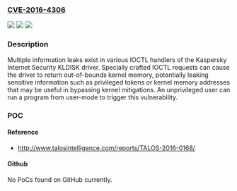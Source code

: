 ### [CVE-2016-4306](https://cve.mitre.org/cgi-bin/cvename.cgi?name=CVE-2016-4306)
![](https://img.shields.io/static/v1?label=Product&message=Total%20Security&color=blue)
![](https://img.shields.io/static/v1?label=Version&message=n%2Fa&color=blue)
![](https://img.shields.io/static/v1?label=Vulnerability&message=unspecified&color=brighgreen)

### Description

Multiple information leaks exist in various IOCTL handlers of the Kaspersky Internet Security KLDISK driver. Specially crafted IOCTL requests can cause the driver to return out-of-bounds kernel memory, potentially leaking sensitive information such as privileged tokens or kernel memory addresses that may be useful in bypassing kernel mitigations. An unprivileged user can run a program from user-mode to trigger this vulnerability.

### POC

#### Reference
- http://www.talosintelligence.com/reports/TALOS-2016-0168/

#### Github
No PoCs found on GitHub currently.

